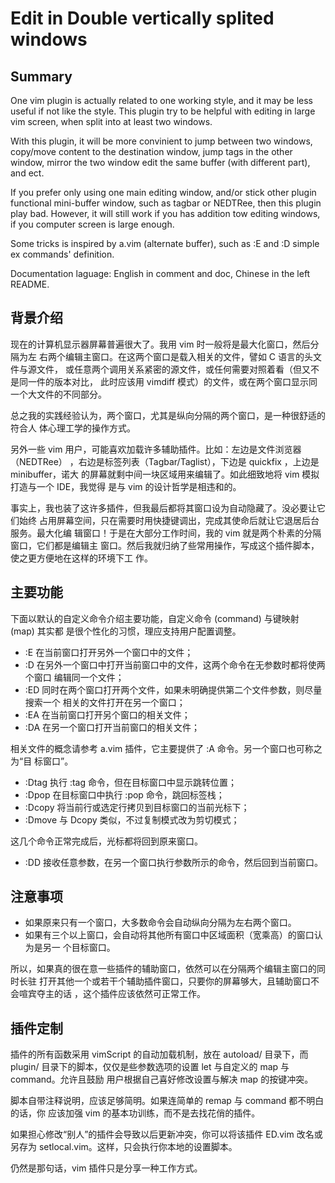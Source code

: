 # Edit in Double vertically splited windows

## Summary

One vim plugin is actually related to one working style, and it may be less
useful if not like the style. This plugin try to be helpful with editing in
large vim screen, when split into at least two windows.

With this plugin, it will be more convinient to jump between two windows,
copy/move content to the destination window, jump tags in the other window,
mirror the two window edit the same buffer (with different part), and ect.

If you prefer only using one main editing window, and/or stick other plugin
functional mini-buffer window, such as tagbar or NEDTRee, then this plugin
play bad. However, it will still work if you has addition tow editing windows,
if you computer screen is large enough.

Some tricks is inspired by a.vim (alternate buffer), such as :E and :D simple
ex commands' definition.

Documentation laguage: English in comment and doc, Chinese in the left README.

## 背景介绍

现在的计算机显示器屏幕普遍很大了。我用 vim 时一般将是最大化窗口，然后分隔为左
右两个编辑主窗口。在这两个窗口是载入相关的文件，譬如 C 语言的头文件与源文件，
或任意两个调用关系紧密的源文件，或任何需要对照着看（但又不是同一件的版本对比，
此时应该用 vimdiff 模式）的文件，或在两个窗口显示同一个大文件的不同部分。

总之我的实践经验认为，两个窗口，尤其是纵向分隔的两个窗口，是一种很舒适的符合人
体心理工学的操作方式。

另外一些 vim 用户，可能喜欢加载许多辅助插件。比如：左边是文件浏览器（NEDTRee）
，右边是标签列表（Tagbar/Taglist），下边是 quickfix ，上边是 minibuffer，诺大
的屏幕就剩中间一块区域用来编辑了。如此细致地将 vim 模拟打造与一个 IDE，我觉得
是与 vim 的设计哲学是相违和的。

事实上，我也装了这许多插件，但我最后都将其窗口设为自动隐藏了。没必要让它们始终
占用屏幕空间，只在需要时用快捷键调出，完成其使命后就让它退居后台服务。最大化编
辑窗口！于是在大部分工作时间，我的 vim 就是两个朴素的分隔窗口，它们都是编辑主
窗口。然后我就归纳了些常用操作，写成这个插件脚本，使之更方便地在这样的环境下工
作。

## 主要功能

下面以默认的自定义命令介绍主要功能，自定义命令 (command) 与键映射 (map) 其实都
是很个性化的习惯，理应支持用户配置调整。

* :E 在当前窗口打开另外一个窗口中的文件；
* :D 在另外一个窗口中打开当前窗口中的文件，这两个命令在无参数时都将使两个窗口
  编辑同一个文件；
* :ED 同时在两个窗口打开两个文件，如果未明确提供第二个文件参数，则尽量搜索一个
  相关的文件打开在另一个窗口；
* :EA 在当前窗口打开另个窗口的相关文件；
* :DA 在另一个窗口打开当前窗口的相关文件；

相关文件的概念请参考 a.vim 插件，它主要提供了 :A 命令。另一个窗口也可称之为“目
标窗口”。

* :Dtag 执行 :tag 命令，但在目标窗口中显示跳转位置；
* :Dpop 在目标窗口中执行 :pop 命令，跳回标签栈；
* :Dcopy 将当前行或选定行拷贝到目标窗口的当前光标下；
* :Dmove 与 Dcopy 类似，不过复制模式改为剪切模式；

这几个命令正常完成后，光标都将回到原来窗口。

* :DD 接收任意参数，在另一个窗口执行参数所示的命令，然后回到当前窗口。

## 注意事项

* 如果原来只有一个窗口，大多数命令会自动纵向分隔为左右两个窗口。
* 如果有三个以上窗口，会自动将其他所有窗口中区域面积（宽乘高）的窗口认为是另一
  个目标窗口。

所以，如果真的很在意一些插件的辅助窗口，依然可以在分隔两个编辑主窗口的同时长驻
打开其他一个或若干个辅助插件窗口，只要你的屏幕够大，且辅助窗口不会喧宾夺主的话
，这个插件应该依然可正常工作。

## 插件定制

插件的所有函数采用 vimScript 的自动加载机制，放在 autoload/ 目录下，而 plugin/
目录下的脚本，仅仅是些参数选项的设置 let 与自定义的 map 与 command。允许且鼓励
用户根据自己喜好修改设置与解决 map 的按键冲突。

脚本自带注释说明，应该足够简明。如果连简单的 remap 与 command 都不明白的话，你
应该加强 vim 的基本功训练，而不是去找花俏的插件。

如果担心修改“别人”的插件会导致以后更新冲突，你可以将该插件 ED.vim 改名或另存为
setlocal.vim。这样，只会执行你本地的设置脚本。

仍然是那句话，vim 插件只是分享一种工作方式。
